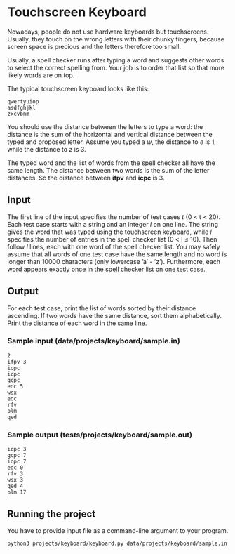 # Touchscreen Keyboard

Nowadays, people do not use hardware keyboards but touchscreens. Usually, they touch on the wrong letters with their chunky fingers, because screen space is precious and the letters therefore too small.

Usually, a spell checker runs after typing a word and suggests other words to select the correct spelling from. Your job is to order that list so that more likely words are on top.

The typical touchscreen keyboard looks like this:

```
qwertyuiop
asdfghjkl
zxcvbnm
```

You should use the distance between the letters to type a word: the distance is the sum of the horizontal and vertical distance between the typed and proposed letter. Assume you typed a *w*, the distance to *e* is 1, while the distance to *z* is 3.

The typed word and the list of words from the spell checker all have the same length. The distance between two words is the sum of the letter distances. So the distance between **ifpv** and **icpc** is 3.

## Input

The first line of the input specifies the number of test cases *t* (0 < t < 20). Each test case starts with a string and an integer *l* on one line. The string gives the word that was typed using the touchscreen keyboard, while *l* specifies the number of entries in the spell checker list (0 < l ≤ 10). Then follow *l* lines, each with one word of the spell checker list. You may safely assume that all words of one test case have the same length and no word is longer than 10000 characters (only lowercase ’a’ - ’z’). Furthermore, each word appears exactly once in the spell checker list on one test case.

## Output

For each test case, print the list of words sorted by their distance ascending. If two words have the same distance, sort them alphabetically. Print the distance of each word in the same line.

### Sample input (data/projects/keyboard/sample.in)

```
2
ifpv 3
iopc
icpc
gcpc
edc 5
wsx
edc
rfv
plm
qed
```

### Sample output (tests/projects/keyboard/sample.out)

```
icpc 3
gcpc 7
iopc 7
edc 0
rfv 3
wsx 3
qed 4
plm 17
```

## Running the project

You have to provide input file as a command-line argument to your program.

```
python3 projects/keyboard/keyboard.py data/projects/keyboard/sample.in
```
